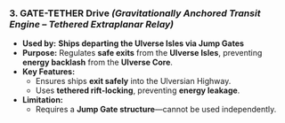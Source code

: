 ### **3. GATE-TETHER Drive** _(Gravitationally Anchored Transit Engine – Tethered Extraplanar Relay)_

- **Used by:** **Ships departing the Ulverse Isles via Jump Gates**
- **Purpose:** Regulates **safe exits** from the **Ulverse Isles**, preventing **energy backlash** from the **Ulverse Core**.
- **Key Features:**
  - Ensures ships **exit safely** into the Ulversian Highway.
  - Uses **tethered rift-locking**, preventing **energy leakage**.
- **Limitation:**
  - Requires a **Jump Gate structure**—cannot be used independently.
